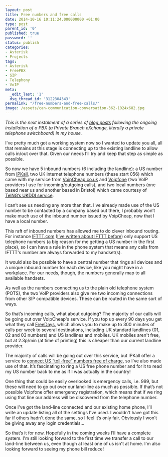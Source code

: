 ```yaml
---
layout: post
title: Free numbers and free calls
date: 2014-10-16 10:11:24.000000000 +01:00
type: post
parent_id: '0'
published: true
password: ''
status: publish
categories:
- Asterisk
- Projects
tags:
- Asterisk
- FreePBX
- SIP
- Telephony
- VoIP
meta:
  _edit_last: '1'
  dsq_thread_id: '3122304343'
permalink: "/free-numbers-and-free-calls/"
image: /assets/can-communication-conversation-362-1024x682.jpg
---
```

_This is the next instalment of a series of [blog posts](http://twinklebob.co.uk/tag/asterisk/) following the ongoing installation of a PBX (a Private Branch eXchange, literally a private telephone switchboard) in my house._

I've pretty much got a working system now so I wanted to update you all, all that remains at this stage is connecting up to the existing landline to allow calls in/out over that. Given our needs I’ll try and keep that step as simple as possible.

<!--more-->

So now we have 5 inbound numbers (6 including the landline): a US number from [IPKall](http://www.ipkall.com/), two UK internet telephone numbers (these start 056) which came with my service from [VoipCheap.co.uk](https://www.voipcheap.co.uk/) and [Voipfone](http://www.voipfone.co.uk/) (two VoIP providers I use for incoming/outgoing calls), and two local numbers (one based near us and another based in Bristol) which came courtesy of [TelNG’s UKDDI service](https://www.telng.com/ukddi.html).

I can’t see us needing any more than that. I've already made use of the US number to be contacted by a company based out there, I probably won’t make much use of the inbound number issued by VoipCheap, now that I have a local number.

This raft of inbound numbers has allowed me to do clever inbound routing. For instance [IFTTT.com](https://ifttt.com/) (<a href="http://twinklebob.co.uk/tag/ifttt-com/">I’ve written about IFTTT before</a>) only support US telephone numbers (a big reason for me getting a US number in the first place), so I can have a rule in the phone system that means any calls from IFTTT's number are always forwarded to my handset(s).

It would also be possible to have a central number that rings all devices and a unique inbound number for each device, like you might have in a workplace. For our needs, though, the numbers generally map to all available handsets.

As well as the numbers connecting us to the plain old telephone system (POTS), the two VoIP providers also give me two incoming connections from other SIP compatible devices. These can be routed in the same sort of ways.

So that’s incoming calls, what about outgoing? The majority of our calls will be going out over VoipCheap's service. If you top up every 90 days you get what they call [FreeDays](http://www.voipcheap.co.uk/calling_rates/), which allows you to make up to 300 minutes of calls per week to several destinations, including UK standard landlines (01, 02 and 03 numbers) and US landlines and mobiles. UK mobiles aren't free, but at 2.3p/min (at time of printing) this is cheaper than our current landline provider.

The majority of calls will be going out over this service, but IPKall offer a service to [connect US “toll-free” numbers free of charge](http://www.ipkall.com/tollfree.htm), so I've also made use of that. It’s fascinating to ring a US free phone number and for it to read my US number back to me as if I was actually in the country!

One thing that could be easily overlooked is emergency calls, i.e. 999, but these will need to go out over our land-line as much as possible. If that’s not possible Voipfone offer emergency registration, which means that if we ring using that line our address will be discovered from the telephone number.

Once I've got the land-line connected and our existing home phone, I’ll write an update listing all of the settings I've used. I wouldn't have got this far if others hadn't done the same, so I feel it’s only fair. Obviously I won’t be giving away any login credentials…

So that’s it for now. Hopefully in the coming weeks I’ll have a complete system. I'm still looking forward to the first time we transfer a call to our land-line between us, even though at least one of us isn't at home. I'm also looking forward to seeing my phone bill reduce!

